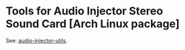 # Tools for Audio Injector Stereo Sound Card [Arch Linux package]

See: [audio-injector-utils](//github.com/RoEdAl/audio-injector-utils).

